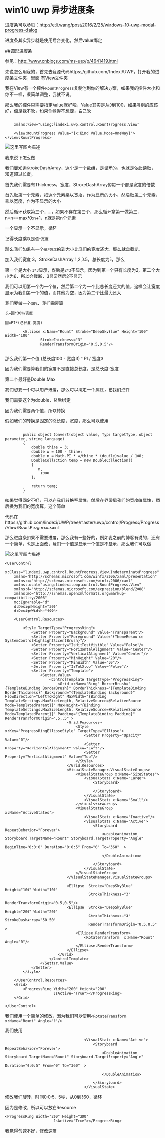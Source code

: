 # win10 uwp 异步进度条

 进度条可以参见：http://edi.wang/post/2016/2/25/windows-10-uwp-modal-progress-dialog
 
 进度条其实异步就是使用后台变化，然后value绑定
 
 
 ##圆形进度条
 
 参见：http://www.cnblogs.com/ms-uap/p/4641419.html
 
 先说怎么用我的，首先去我源代码https://github.com/lindexi/UWP，打开我的进度条文件夹，里面
 有View文件夹
 
 我在View有一个控件`RountProgress`复制他到你的解决方案，如果我的控件大小和你不一样，很简单调整，我就不说。
 
 那么我的控件只需要指定Value就好啦，Value其实是从0到100，如果叫别的应该好，但是我不改，如果你觉得不想要，自己改
 
 ```
 
     xmlns:view="using:lindexi.uwp.control.RountProgress.View"

     <view:RountProgress Value="{x:Bind Value,Mode=OneWay}"></view:RountProgress>
```

 ![这里写图片描述](http://img.blog.csdn.net/20160810164207135)
 
 我来说下怎么做
 
 我们要知道StrokeDashArray，这个是一个数组，是循环的，也就是依此读取，知道超过长度。
 
 首先我们需要有Thickness，宽度，StrokeDashArray的每一个都是宽度的倍数
 
 首先取第一个元素，把这个元素乘以宽度，作为显示的大小，然后取第二个元素，乘以宽度，作为不显示的大小
 
 然后循环获取第三个……，如果不存在第三个，那么循环拿第一做第三，n=n==max?0:n+1，n就是第n个元素
 
 一个显示一个不显示，循环
 
 记得长度乘以是`值*宽度`
 
 那么我们如果有一个`值*宽度`的到大小比我们的宽度还大，那么就会截断。
 
 加入我们宽度 3，StrokeDashArray 1,2,0.5，总长度为5，那么
 
 
 第一个是大小 `1*3`显示，然后是`2*3`不显示，因为到第一个只有长度为2，第二个大小为6，所以会截断，3显示然后2不显示
 
 我们可以用第一个为一个值，然后第二个为一个比总长度还大的值，这样会让宽度显示为我们第一个的值，而其他为空，因为第二个比最大还大
 
 我们要做一个`30%`，我们需要算
 
 `长=圆*30%/宽度`
 
 `圆=PI*(总长度-宽度)`
 
 ```
         <Ellipse x:Name="Rount" Stroke="DeepSkyBlue" Height="100" Width="100" 
                 StrokeThickness="3" 
                 RenderTransformOrigin="0.5,0.5"/>
                 
```

那么我们第一个值 (总长度100 - 宽度3) \* PI / 宽度3

因为我们需要算我们的宽度不是直接总长度，是总长度-宽度

第二个最好是Double.Max

我们想要一个可以用户进度，那么可以绑定一个属性，在我们控件

我们需要这个为double，然后绑定

因为我们需要两个值，所以转换

假如我们的转换是固定的总长度，宽度，那么可以使用

```

        public object Convert(object value, Type targetType, object parameter, string language)
        {
            double thine = 3;
            double w = 100 - thine;
            double n = Math.PI * w/thine * (double)value / 100;
            DoubleCollection temp = new DoubleCollection()
            {
               n,
                1000
            };

            return temp;
        }
```

如果觉得固定不好，可以在我们转换写属性，然后在界面把我们的宽度给属性，然后换为我们的宽度算，这个简单

代码在https://github.com/lindexi/UWP/tree/master/uwp/control/Progress/Progress/View/RountProgress.xaml

那么进度条如果不需要进度，那么我有一些好的，例如我之前的博客有说的，还有一个简单，也是上面改，我们一个值是显示一个值是不显示，那么我们可以做

![这里写图片描述](http://img.blog.csdn.net/20160810190545145)

```
<UserControl
    x:Class="lindexi.uwp.control.RountProgress.View.IndeterminateProgress"
    xmlns="http://schemas.microsoft.com/winfx/2006/xaml/presentation"
    xmlns:x="http://schemas.microsoft.com/winfx/2006/xaml"
    xmlns:local="using:lindexi.uwp.control.RountProgress.View"
    xmlns:d="http://schemas.microsoft.com/expression/blend/2008"
    xmlns:mc="http://schemas.openxmlformats.org/markup-compatibility/2006"
    mc:Ignorable="d"
    d:DesignHeight="300"
    d:DesignWidth="400">

    <UserControl.Resources>

        <Style TargetType="ProgressRing">
            <Setter Property="Background" Value="Transparent"/>
            <Setter Property="Foreground" Value="{ThemeResource SystemControlHighlightAccentBrush}"/>
            <Setter Property="IsHitTestVisible" Value="False"/>
            <Setter Property="HorizontalAlignment" Value="Center"/>
            <Setter Property="VerticalAlignment" Value="Center"/>
            <Setter Property="MinHeight" Value="20"/>
            <Setter Property="MinWidth" Value="20"/>
            <Setter Property="IsTabStop" Value="False"/>
            <Setter Property="Template">
                <Setter.Value>
                    <ControlTemplate TargetType="ProgressRing">
                        <Grid x:Name="Ring" BorderBrush="{TemplateBinding BorderBrush}" BorderThickness="{TemplateBinding BorderThickness}" Background="{TemplateBinding Background}" FlowDirection="LeftToRight" MaxWidth="{Binding TemplateSettings.MaxSideLength, RelativeSource={RelativeSource Mode=TemplatedParent}}" MaxHeight="{Binding TemplateSettings.MaxSideLength, RelativeSource={RelativeSource Mode=TemplatedParent}}" Padding="{TemplateBinding Padding}" RenderTransformOrigin=".5,.5" >
                            <Grid.Resources>
                                <Style x:Key="ProgressRingEllipseStyle" TargetType="Ellipse">
                                    <Setter Property="Opacity" Value="0"/>
                                    <Setter Property="HorizontalAlignment" Value="Left"/>
                                    <Setter Property="VerticalAlignment" Value="Top"/>
                                </Style>
                            </Grid.Resources>
                            <VisualStateManager.VisualStateGroups>
                                <VisualStateGroup x:Name="SizeStates">
                                    <VisualState x:Name="Large">
                                        <Storyboard>
                                      
                                        </Storyboard>
                                    </VisualState>
                                    <VisualState x:Name="Small"/>
                                </VisualStateGroup>
                                <VisualStateGroup x:Name="ActiveStates">
                                    <VisualState x:Name="Inactive"/>
                                    <VisualState x:Name="Active">
                                        <Storyboard RepeatBehavior="Forever">
                                            <DoubleAnimation Storyboard.TargetName="Rount" Storyboard.TargetProperty="Angle"
                                                           BeginTime="0:0:0" Duration="0:0:5" From="0" To="360"  >

                                            </DoubleAnimation>
                                            
                                        </Storyboard>
                                    </VisualState>
                                </VisualStateGroup>
                            </VisualStateManager.VisualStateGroups>
                           
                            <Ellipse  Stroke="DeepSkyBlue" Height="100" Width="100" 
                                      StrokeThickness="3"  
                                      RenderTransformOrigin="0.5,0.5"/>
                            <Ellipse  Stroke="DeepSkyBlue" Height="200" Width="200" 
                                      StrokeThickness="3" StrokeDashArray="50 50" 
                                      RenderTransformOrigin="0.5,0.5" >
                                <Ellipse.RenderTransform>
                                    <RotateTransform  x:Name="Rount" Angle="0"/>
                                </Ellipse.RenderTransform>
                            </Ellipse>
                        </Grid>
                    </ControlTemplate>
                </Setter.Value>
            </Setter>
        </Style>

    </UserControl.Resources>
    <Grid>
        <ProgressRing Width="200" Height="200" 
                      IsActive="True"></ProgressRing>
    </Grid>

</UserControl>
```

我们使用一个简单的修改，因为我们可以使用`<RotateTransform  x:Name="Rount" Angle="0"/>`

我们使用

```
                                    <VisualState x:Name="Active">
                                        <Storyboard RepeatBehavior="Forever">
                                            <DoubleAnimation Storyboard.TargetName="Rount" Storyboard.TargetProperty="Angle"
                                                             Duration="0:0:5" From="0" To="360"  >

                                            </DoubleAnimation>
                                            
                                        </Storyboard>
                                    </VisualState>
```



修改我们旋转，时间0:0:5，5秒，从0到360，循环

因为是修改，所以可以放在Resource

```
<ProgressRing Width="200" Height="200" 
                      IsActive="True"></ProgressRing>
 ```

我觉得匀速不好，修改速度



 
 